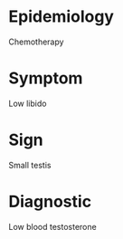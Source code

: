 # Epidemiology

Chemotherapy

# Symptom

Low libido

# Sign

Small testis

# Diagnostic

Low blood testosterone

